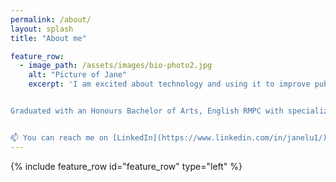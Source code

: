 ```yaml
---
permalink: /about/
layout: splash
title: "About me"

feature_row:
  - image_path: /assets/images/bio-photo2.jpg
    alt: "Picture of Jane"
    excerpt: 'I am excited about technology and using it to improve public services. I have a keen interest in the conversation around privacy and ethics as the world continues to build new digital products. I have extensive experience with user-centered design, communications, research, writing, and content creation.


Graduated with an Honours Bachelor of Arts, English RMPC with specialization in Digital Media Studies, from the University of Waterloo in 2021.


📫 You can reach me on [LinkedIn](https://www.linkedin.com/in/janelu1/).'
---
```

{% include feature_row id="feature_row" type="left" %}
